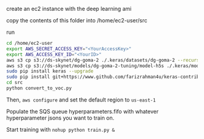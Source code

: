 create an ec2 instance with the deep learning ami

copy the contents of this folder into /home/ec2-user/src

run
```bash
cd /home/ec2-user
export AWS_SECRET_ACCESS_KEY="<YourAccessKey>"
export AWS_ACCESS_KEY_ID="<YourID>"
aws s3 cp s3://ds-skynet/dg-goma-2 ./.keras/datasets/dg-goma-2 --recursive
aws s3 cp s3://ds-skynet/models/dg-goma-2-tuning/model-h5s ./.keras/models --recursive
sudo pip install keras --upgrade
sudo pip install git+https://www.github.com/farizrahman4u/keras-contrib.git
cd src
python convert_to_voc.py
```

Then, ```aws configure``` and set the default region to ```us-east-1```

Populate the SQS queue hyperparameters.fifo with whatever hyperparameter jsons you want to train on.

Start training with ```nohup python train.py &```
